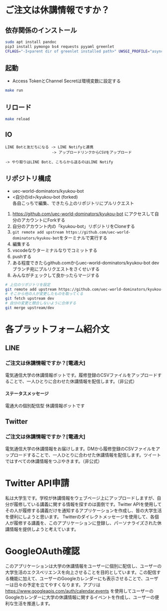 # ご注文は休講情報ですか？

## 依存関係のインストール
```sh
sudo apt install pandoc
pip3 install pymongo bs4 requests pyyaml greenlet
CFLAGS="-I<parent dir of greenlet installed path>" UWSGI_PROFILE="asyncio" pip3 install uwsgi
```

## 起動
* Access TokenとChannel Secretは環境変数に設定する
```sh
make run
```
## リロード
```sh
make reload
```
## IO

```
LINE Botと友だちになる -> LINE Notifyと連携 
                     -> アップロードリンクからCSVをアップロード 
                     
-> やり取りはLINE Botと、こちらから送るのはLINE Notify
```


## リポジトリ構成
* uec-world-dominators/kyukou-bot
* <自分のid>/kyukou-bot (forked)\
各自こっちで編集、できたら上のリポジトリにプルリクエスト
1. https://github.com/uec-world-dominators/kyukou-bot にアクセスして自分のアカウントにForkする
2. 自分のアカウント内の「kyukou-bot」リポジトリをCloneする
3. `git remote add upstream https://github.com/uec-world-dominators/kyukou-bot`をターミナルで実行する
4. 編集する
5. vscodeなりターミナルなりでコミットする
6. pushする
7. ある程度できたらgithub.comからuec-world-dominators/kyukou-bot devブランチ宛にプルリクエストをさくせいする
8. みんながチェックして良かったらマージする

```sh
# 上位のリポジトリを設定
git remote add upstream https://github.com/uec-world-dominators/kyukou-bot
# そこから他の人が変更したものを取ってくる
git fetch upstream dev
# 自分の変更と競合しないように合体する
git merge upstream/dev
```

# 各プラットフォーム紹介文
## LINE
### ご注文は休講情報ですか？[電通大]
電気通信大学の休講情報ボットです。履修登録のCSVファイルをアップロードすることで、一人ひとりに合わせた休講情報を配信します。（非公式）
#### ステータスメッセージ
電通大の個別配信型 休講情報ボットです
## Twitter
### ご注文は休講情報ですか？[電通大]
電気通信大学の休講情報をお届けします。DMから履修登録のCSVファイルをアップロードすることで、一人ひとりに合わせた休講情報を配信します。ツイートではすべての休講情報をつぶやきます。（非公式）


# Twitter API申請
私は大学生です。学校が休講情報をウェブページ上にアップロードしますが、自分が履修している講義に関する情報を探すのは面倒です。Twitter APIを使用してその人が履修する講義だけを通知するアプリケーションを作成し、皆の大学生活を便利にしようと思います。
Twitterのダイレクトメッセージを使用して、各個人が履修する講義を、このアプリケーションに登録し、パーソナライズされた休講情報を提供しようと考えています。

# GoogleOAuth確認
このアプリケーションは大学の休講情報をユーザーに個別に配信し、ユーザーの大学生活のエクスペリエンスを向上させることを目的としています。この配信する機能に加えて、ユーザーのGoogleカレンダーにも表示させることで、ユーザーは日々の予定を立てやすくなります。アプリは https://www.googleapis.com/auth/calendar.events を使用してユーザーのGoogleカレンダーに大学の休講情報に関するイベントを作成し、ユーザーの便利な生活を推進します。